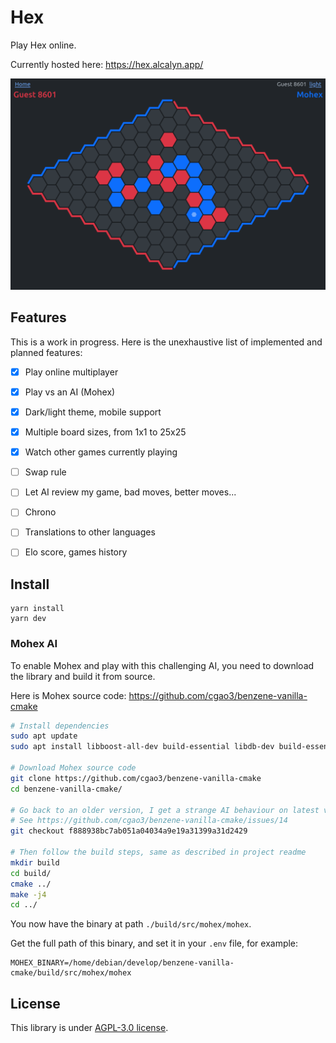 # Hex

Play Hex online.

Currently hosted here: <https://hex.alcalyn.app/>

![Game screenshot](assets/images/screenshots/game.png)

## Features

This is a work in progress. Here is the unexhaustive list of implemented and planned features:

- [x] Play online multiplayer
- [x] Play vs an AI (Mohex)
- [x] Dark/light theme, mobile support
- [x] Multiple board sizes, from 1x1 to 25x25
- [x] Watch other games currently playing
- [ ] Swap rule
- [ ] Let AI review my game, bad moves, better moves...
- [ ] Chrono
- [ ] Translations to other languages
- [ ] Elo score, games history


## Install

```
yarn install
yarn dev
```

### Mohex AI

To enable Mohex and play with this challenging AI,
you need to download the library and build it from source.

Here is Mohex source code: <https://github.com/cgao3/benzene-vanilla-cmake>

``` bash
# Install dependencies
sudo apt update
sudo apt install libboost-all-dev build-essential libdb-dev build-essential cmake

# Download Mohex source code
git clone https://github.com/cgao3/benzene-vanilla-cmake
cd benzene-vanilla-cmake/

# Go back to an older version, I get a strange AI behaviour on latest version.
# See https://github.com/cgao3/benzene-vanilla-cmake/issues/14
git checkout f888938bc7ab051a04034a9e19a31399a31d2429

# Then follow the build steps, same as described in project readme
mkdir build
cd build/
cmake ../
make -j4
cd ../
```

You now have the binary at path `./build/src/mohex/mohex`.

Get the full path of this binary, and set it in your `.env` file, for example:

``` dotenv
MOHEX_BINARY=/home/debian/develop/benzene-vanilla-cmake/build/src/mohex/mohex
```


## License

This library is under [AGPL-3.0 license](LICENSE).
